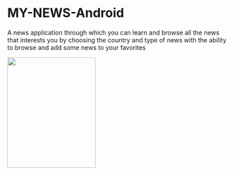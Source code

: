 # MY-NEWS-Android
A news application through which you can learn and browse all the news that interests you by choosing the country and type of news with the ability to browse and add some news to your favorites

<img src="https://user-images.githubusercontent.com/47406119/141299003-5541eaaf-5253-4aa6-9ac4-a98452fc1819.png" width="200" height="250" />
